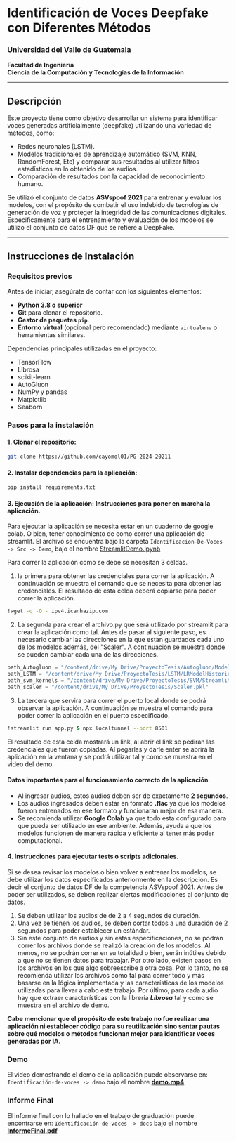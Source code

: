 # Identificación de Voces Deepfake con Diferentes Métodos

### Universidad del Valle de Guatemala  
**Facultad de Ingeniería**  
**Ciencia de la Computación y Tecnologías de la Información**  

---

## Descripción  
Este proyecto tiene como objetivo desarrollar un sistema para identificar voces generadas artificialmente (deepfake) utilizando una variedad de métodos, como:  
- Redes neuronales (LSTM).  
- Modelos tradicionales de aprendizaje automático (SVM, KNN, RandomForest, Etc) y comparar sus resultados al utilizar filtros estadísticos en lo obtenido de los audios.  
- Comparación de resultados con la capacidad de reconocimiento humano.  

Se utilizó el conjunto de datos **ASVspoof 2021** para entrenar y evaluar los modelos, con el propósito de combatir el uso indebido de tecnologías de generación de voz y proteger la integridad de las comunicaciones digitales. Especificamente para el entrenamiento y evaluación de los modelos se utilizo el conjunto de datos DF que se refiere a DeepFake. 

---

## Instrucciones de Instalación  

### **Requisitos previos**  
Antes de iniciar, asegúrate de contar con los siguientes elementos:  
- **Python 3.8 o superior**  
- **Git** para clonar el repositorio.  
- **Gestor de paquetes `pip`**.  
- **Entorno virtual** (opcional pero recomendado) mediante `virtualenv` o herramientas similares.  

Dependencias principales utilizadas en el proyecto:  
- TensorFlow  
- Librosa
- scikit-learn  
- AutoGluon  
- NumPy y pandas  
- Matplotlib
- Seaborn  

### **Pasos para la instalación**  

#### 1. **Clonar el repositorio**:  
   ```bash
   git clone https://github.com/cayomol01/PG-2024-20211
   ```
#### 2. **Instalar dependencias para la aplicación**:  
```bash
pip install requirements.txt
```
#### 3. **Ejecución de la aplicación: Instrucciones para poner en marcha la aplicación.**

Para ejecutar la aplicación se necesita estar en un cuaderno de google colab. O bien, tener conocimiento de como correr una aplicación de streamlit. El archivo se encuentra bajo la carpeta `Identificacion-De-Voces -> Src -> Demo`,  bajo el nombre [StreamlitDemo.ipynb](Identificacion-De-Voces/src/Demo/StreamlitDemo.ipynb)

Para correr la aplicación como se debe se necesitan 3 celdas.

1. la primera para obtener las credenciales para correr la aplicación. A continuación se muestra el comando que se necesita para obtener las credenciales. El resultado de esta celda deberá copiarse para poder correr la aplicación. 

```bash
!wget -q -O - ipv4.icanhazip.com
```

2. La segunda para crear el archivo.py que será utilizado por streamlit para crear la aplicación como tal. Antes de pasar al siguiente paso, es necesario cambiar las direcciones en la que estan guardados cada uno de los modelos además, del "Scaler". A continuación se muestra donde se pueden cambiar cada una de las direcciones.

````python
path_Autogluon = "/content/drive/My Drive/ProyectoTesis/Autogluon/Modelos2"
path_LSTM = "/content/drive/My Drive/ProyectoTesis/LSTM/LRModelHistories.pkl"
path_svm_kernels = "/content/drive/My Drive/ProyectoTesis/SVM/Streamlit/"
path_scaler = "/content/drive/My Drive/ProyectoTesis/Scaler.pkl"
````

3. La tercera que servira para correr el puerto local donde se podrá observar la aplicación. A continuación se muestra el comando para poder correr la aplicación en el puerto especificado. 
````bash
!streamlit run app.py & npx localtunnel --port 8501
````
El resultado de esta celda mostrará un link, al abrir el link se pediran las credenciales que fueron copiadas. Al pegarlas y darle enter se abrirá la aplicación en la ventana y se podrá utilizar tal y como se muestra en el video del demo. 

#### **Datos importantes para el funcionamiento correcto de la aplicación**
- Al ingresar audios, estos audios deben ser de exactamente **2 segundos**.
- Los audios ingresados deben estar en formato **.flac** ya que los modelos fueron entrenados en ese formato y funcionaran mejor de esa manera. 
- Se recomienda utilizar **Google Colab** ya que todo esta configurado para que pueda ser utilizado en ese ambiente. Además, ayuda a que los modelos funcionen de manera rápida y eficiente al tener más poder computacional.

#### 4. **Instrucciones para ejecutar tests o scripts adicionales.**

Si se desea revisar los modelos o bien volver a entrenar los modelos, se debe utilizar los datos especificados anteriormente en la descripción. Es decir el conjunto de datos DF de la competencia ASVspoof 2021. Antes de poder ser utilizados, se deben realizar ciertas modificaciones al conjunto de datos. 

1. Se deben utilizar los audios de de 2 a 4 segundos de duración. 
2. Una vez se tienen los audios, se deben cortar todos a una duración de 2 segundos para poder establecer un estándar.
3. Sin este conjunto de audios y sin estas especificaciones, no se podrán correr los archivos donde se realizó la creación de los modelos. Al menos, no se podrán correr en su totalidad o bien, serán inútiles debido a que no se tienen datos para trabajar. Por otro lado, existen pasos en los archivos en los que algo sobreescribe a otra cosa. Por lo tanto, no se recomienda utilizar los archivos como tal para correr todo y más basarse en la lógica implementada y las características de los modelos utilizadas para llevar a cabo este trabajo. Por último, para cada audio hay que extraer características con la librería ***Librosa*** tal y como se muestra en el archivo de demo.

**Cabe mencionar que el propósito de este trabajo no fue realizar una aplicación ni establecer código para su reutilización sino sentar pautas sobre qué modelos o métodos funcionan mejor para identificar voces generadas por IA.**

### **Demo**
El video demostrando el demo de la aplicación puede observarse en:
 `Identificación-de-voces -> demo` bajo el nombre **[demo.mp4](Identificacion-De-Voces/demo/demo.mp4)**

### **Informe Final**
El informe final con lo hallado en el trabajo de graduación puede encontrarse en: `Identificación-de-voces -> docs` bajo el nombre **[InformeFinal.pdf](Identificacion-De-Voces/docs/InformeFinal.pdf)**


